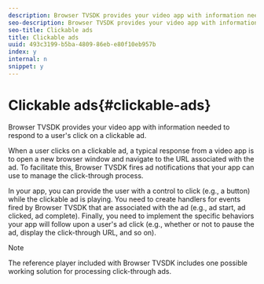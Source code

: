 ```yaml
---
description: Browser TVSDK provides your video app with information needed to respond to a user's click on a clickable ad.
seo-description: Browser TVSDK provides your video app with information needed to respond to a user's click on a clickable ad.
seo-title: Clickable ads
title: Clickable ads
uuid: 493c3199-b5ba-4809-86eb-e80f10eb957b
index: y
internal: n
snippet: y
---
```


# Clickable ads{#clickable-ads}

Browser TVSDK provides your video app with information needed to respond to a user's click on a clickable ad.

When a user clicks on a clickable ad, a typical response from a video app is to open a new browser window and navigate to the URL associated with the ad. To facilitate this, Browser TVSDK fires ad notifications that your app can use to manage the click-through process.

In your app, you can provide the user with a control to click (e.g., a button) while the clickable ad is playing. You need to create handlers for events fired by Browser TVSDK that are associated with the ad (e.g., ad start, ad clicked, ad complete). Finally, you need to implement the specific behaviors your app will follow upon a user's ad click (e.g., whether or not to pause the ad, display the click-through URL, and so on). 

>[!NOTE]
>
>The reference player included with Browser TVSDK includes one possible working solution for processing click-through ads.

